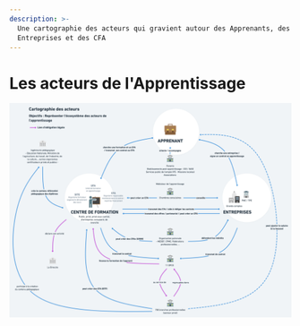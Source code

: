 ```yaml
---
description: >-
  Une cartographie des acteurs qui gravient autour des Apprenants, des
  Entreprises et des CFA
---
```


# Les acteurs de l'Apprentissage

![Cartographie des acteurs de l&apos;Apprentissage](../.gitbook/assets/cartographie-des-acteurs-de-lapprentissage-2x.png)



